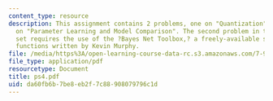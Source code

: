 ```yaml
---
content_type: resource
description: This assignment contains 2 problems, one on "Quantization", and another
  on "Parameter Learning and Model Comparison". The second problem in this problem
  set requires the use of the ?Bayes Net Toolbox,? a freely-available set of MATLAB
  functions written by Kevin Murphy.
file: /media/https%3A/open-learning-course-data-rc.s3.amazonaws.com/7-90j-computational-functional-genomics-spring-2005/da60fb6b7be8eb2f7c88908079796c1d_ps4.pdf
file_type: application/pdf
resourcetype: Document
title: ps4.pdf
uid: da60fb6b-7be8-eb2f-7c88-908079796c1d
---
```

